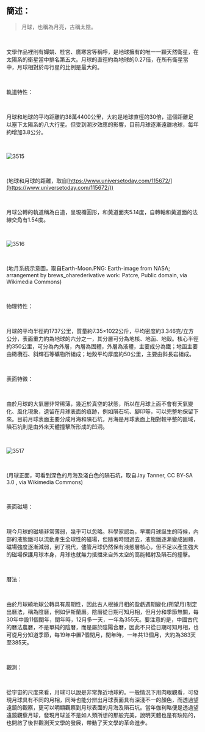 ## 簡述：

> 月球，也稱為月亮，古稱太陰。

<br />

文學作品裡則有嬋娟、桂宮、廣寒宮等稱呼，是地球擁有的唯一一顆天然衛星，在太陽系的衛星當中排名第五大。月球的直徑約為地球的0.27倍，在所有衛星當中，月球相對於母行星的比例是最大的。

<br />

軌道特性：

<br />

月球和地球的平均距離約38萬4400公里，大約是地球直徑的30倍，這個距離足以塞下太陽系的八大行星。但受到潮汐效應的影響，目前月球逐漸遠離地球，每年約增加3.8公分。

<br />

![3515](https://i.imgur.com/7Qdqo7C.png)

<br />

(地球和月球的距離，取自[https://www.universetoday.com/115672/](https://www.universetoday.com/115672/))

<br />

月球公轉的軌道稱為白道，呈現橢圓形，和黃道面夾5.14度，自轉軸和黃道面的法線交角有1.54度。

<br />

![3516](https://i.imgur.com/DrhOGwg.png)

<br />

(地月系統示意圖，取自Earth-Moon.PNG: Earth-image from NASA; arrangement by brews_oharederivative work: Patcre, Public domain, via Wikimedia Commons)

<br />

物理特性：

<br />

月球的平均半徑約1737公里，質量約7.35×1022公斤，平均密度約3.346克/立方公分，表面重力約為地球的六分之一，其分層可分為地核、地函、地殼。核心半徑約350公里，可分為內外層，內層為固體，外層為液體，主要成分為鐵；地函主要由橄欖石、斜輝石等礦物所組成；地殼平均厚度約50公里，主要由斜長岩組成。

<br />

表面特徵：

<br />

由於月球的大氣層非常稀薄，幾近於真空的狀態，所以在月球上面不會有天氣變化、風化現象，遺留在月球表面的痕跡，例如隕石坑、腳印等，可以完整地保留下來。目前月球表面主要分成月海和隕石坑，月海是月球表面上相對較平整的區域，隕石坑則是由外來天體撞擊所形成的凹洞。

<br />

![3517](https://i.imgur.com/HXpRRWw.png)

<br />

(月球正面，可看到深色的月海及淺白色的隕石坑，取自Jay Tanner, CC BY-SA 3.0 , via Wikimedia Commons)

<br />

表面磁場：

<br />

現今月球的磁場非常薄弱，幾乎可以忽略。科學家認為，早期月球誕生的時候，內部的液態鐵可以流動產生全球性的磁場，但隨著時間過去，液態鐵逐漸變成固體，磁場強度逐漸減弱，到了現代，儘管月球仍然保有液態層核心，但不足以產生強大的磁場保護月球本身，月球也就無力抵擋來自外太空的高能輻射及隕石的撞擊。

<br />

曆法：

<br />

由於月球繞地球公轉具有周期性，因此古人根據月相的盈虧週期變化(朔望月)制定出曆法，稱為陰曆，例如伊斯蘭曆。陰曆從日期可知月相，但月分和季節無關，每30年中設11個閏年，閏年時，12月多一天，一年為355天。要注意的是，中國古代的曆法農曆，不是單純的陰曆，而是屬於陰陽合曆，因此不只從日期可知月相，也可從月分知道季節，每19年中置7個閏月，閏年時，一年共13個月，大約為383天至385天。

<br />

觀測：

<br />

從宇宙的尺度來看，月球可以說是非常靠近地球的。一般情況下用肉眼觀看，可發現月球具有不同的月相，同時也能分辨出月球表面具有深淺不一的顏色，而透過望遠鏡的觀察，更可以明顯觀察到月球表面的月海及隕石坑。當年伽利略便是透過望遠鏡觀察月球，發現月球並不是如人類所想的那般完美，說明天體也是有缺陷的，也開啟了後世觀測天文學的發展，帶動了天文學的革命進步。